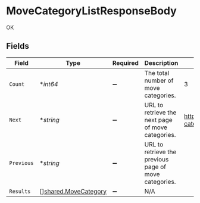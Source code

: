 # MoveCategoryListResponseBody

OK


## Fields

| Field                                                        | Type                                                         | Required                                                     | Description                                                  | Example                                                      |
| ------------------------------------------------------------ | ------------------------------------------------------------ | ------------------------------------------------------------ | ------------------------------------------------------------ | ------------------------------------------------------------ |
| `Count`                                                      | **int64*                                                     | :heavy_minus_sign:                                           | The total number of move categories.                         | 3                                                            |
| `Next`                                                       | **string*                                                    | :heavy_minus_sign:                                           | URL to retrieve the next page of move categories.            | https://pokeapi.co/api/v2/move-category/?offset=20&limit=20  |
| `Previous`                                                   | **string*                                                    | :heavy_minus_sign:                                           | URL to retrieve the previous page of move categories.        |                                                              |
| `Results`                                                    | [][shared.MoveCategory](../../models/shared/movecategory.md) | :heavy_minus_sign:                                           | N/A                                                          |                                                              |